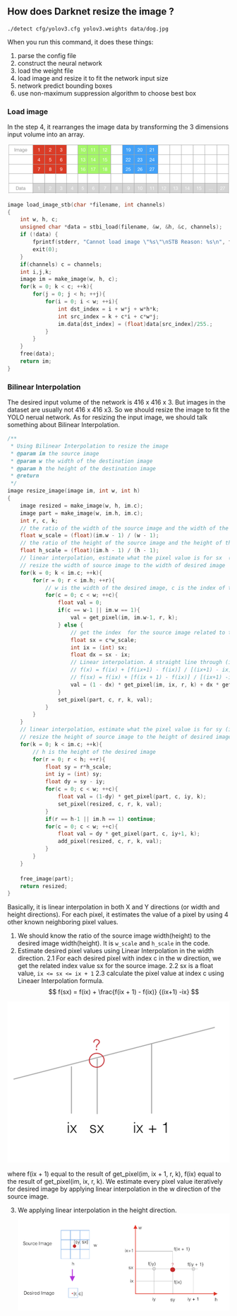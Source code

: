## How does Darknet resize the image ? 

```
./detect cfg/yolov3.cfg yolov3.weights data/dog.jpg 
```
When you run this command, it does these things: 

1. parse the config file 
2. construct the neural network 
3. load the weight file 
4. load image and resize it to fit the network input size
5. network predict bounding boxes
6. use non-maximum suppression algorithm to choose best box


### Load image 

In the step 4, it rearranges the image data by transforming the 3 dimensions input volume into an array. 

![bb6eb877.png](./attachments/bb6eb877.png)
```c++
image load_image_stb(char *filename, int channels)
{
    int w, h, c;
    unsigned char *data = stbi_load(filename, &w, &h, &c, channels);
    if (!data) {
        fprintf(stderr, "Cannot load image \"%s\"\nSTB Reason: %s\n", filename, stbi_failure_reason());
        exit(0);
    }
    if(channels) c = channels;
    int i,j,k;
    image im = make_image(w, h, c);
    for(k = 0; k < c; ++k){
        for(j = 0; j < h; ++j){
            for(i = 0; i < w; ++i){
                int dst_index = i + w*j + w*h*k;
                int src_index = k + c*i + c*w*j;
                im.data[dst_index] = (float)data[src_index]/255.;
            }
        }
    }
    free(data);
    return im;
}

```

### Bilinear Interpolation

The desired input volume of the network is 416 x 416 x 3. But images in the dataset are usually not 416 x 416 x3. So we should resize the image to fit the YOLO nerual network. As for resizing the input image, we should talk something about Bilinear Interpolation.

```c++
/**
 * Using Bilinear Interpolation to resize the image
 * @param im the source image
 * @param w the width of the destination image
 * @param h the height of the destination image
 * @return
 */
image resize_image(image im, int w, int h)
{
    image resized = make_image(w, h, im.c);   
    image part = make_image(w, im.h, im.c);
    int r, c, k;
    // the ratio of the width of the source image and the width of the destination image
    float w_scale = (float)(im.w - 1) / (w - 1);
    // the ratio of the height of the source image and the height of the destination image
    float h_scale = (float)(im.h - 1) / (h - 1);
    // linear interpolation, estimate what the pixel value is for sx  (ix <= sx < ix +1)
    // resize the width of source image to the width of desired image
    for(k = 0; k < im.c; ++k){
        for(r = 0; r < im.h; ++r){
            // w is the width of the desired image, c is the index of the pixel in the desired image
            for(c = 0; c < w; ++c){
                float val = 0;
                if(c == w-1 || im.w == 1){
                    val = get_pixel(im, im.w-1, r, k);
                } else {
                    // get the index  for the source image related to the index c for a desired image
                    float sx = c*w_scale;
                    int ix = (int) sx;
                    float dx = sx - ix;
                    // Linear interpolation. A straight line through (ix, f(ix)), (ix+1, f(ix+1)) satisfies
                    // f(x) = f(ix) + [f(ix+1) - f(ix)] / [(ix+1) - ix]; If we set x equal to sx (ix <= sx < ix +1); then
                    // f(sx) = f(ix) + [f(ix + 1) - f(ix)] / [(ix+1) -ix]
                    val = (1 - dx) * get_pixel(im, ix, r, k) + dx * get_pixel(im, ix+1, r, k);
                }
                set_pixel(part, c, r, k, val);
            }
        }
    }
    // linear interpolation, estimate what the pixel value is for sy (iy <= sy < iy + 1)
    // resize the height of source image to the height of desired image
    for(k = 0; k < im.c; ++k){
        // h is the height of the desired image
        for(r = 0; r < h; ++r){
            float sy = r*h_scale;
            int iy = (int) sy;
            float dy = sy - iy;
            for(c = 0; c < w; ++c){
                float val = (1-dy) * get_pixel(part, c, iy, k);
                set_pixel(resized, c, r, k, val);
            }
            if(r == h-1 || im.h == 1) continue;
            for(c = 0; c < w; ++c){
                float val = dy * get_pixel(part, c, iy+1, k);
                add_pixel(resized, c, r, k, val);
            }
        }
    }

    free_image(part);
    return resized;
}

```

Basically, it is linear interpolation in both X and Y directions (or width and height directions). For each pixel, it estimates the value of a pixel by using 4 other known neighboring pixel values.

1. We should know the ratio of the source image width(height) to the desired image width(height). It is `w_scale` and `h_scale` in the code. 
2. Estimate desired pixel values using Linear Interpolation in the width direction. 
  2.1 For each desired pixel with index c in the w direction, we get the related index value sx for the source image. 
  2.2 sx is a float value, `ix <= sx <= ix + 1`
  2.3 calculate the pixel value at index c using Lineaer Interpolation formula. 
   $$ f(sx) = f(ix) + \frac{f(ix + 1) - f(ix)} {(ix+1) -ix} $$ 

![747e4f3a.png](./attachments/747e4f3a.png)

where f(ix + 1) equal to the result of get_pixel(im, ix + 1, r, k), f(ix) equal to the result of get_pixel(im, ix, r, k). We estimate every pixel value iteratively for desired image by applying linear interpolation in the w direction of the source image. 
 
 3. We applying linear interpolation in the height direction. 
![dc268baf.png](./attachments/dc268baf.png)
